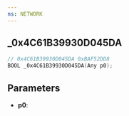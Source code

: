 ```yaml
---
ns: NETWORK
---
```

## _0x4C61B39930D045DA

```c
// 0x4C61B39930D045DA 0xBAF52DD8
BOOL _0x4C61B39930D045DA(Any p0);
```

## Parameters
* **p0**:
